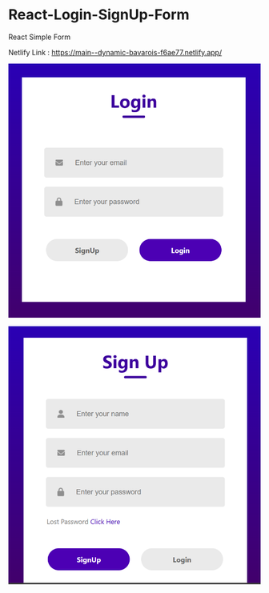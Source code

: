 # React-Login-SignUp-Form
React Simple Form

Netlify Link : https://main--dynamic-bavarois-f6ae77.netlify.app/


![Alt text](image.png)

![Alt text](image-1.png)
